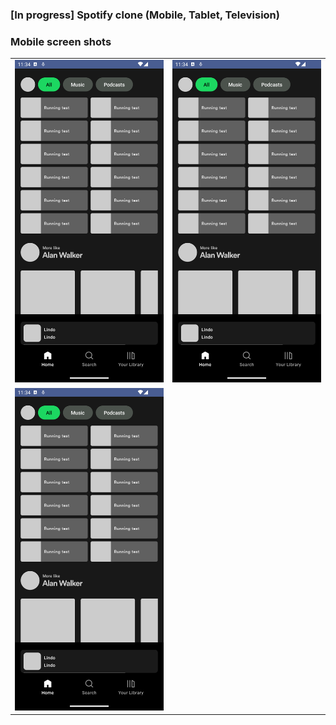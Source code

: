 ### [In progress] Spotify clone (Mobile, Tablet, Television)

### Mobile screen shots

|                                       |                                   |
|---------------------------------------|-----------------------------------|
| ![Home](resources/mobile-1.png)       | ![Search](resources/mobile-1.png) |
| ![My Library](resources/mobile-1.png) |                                   |


